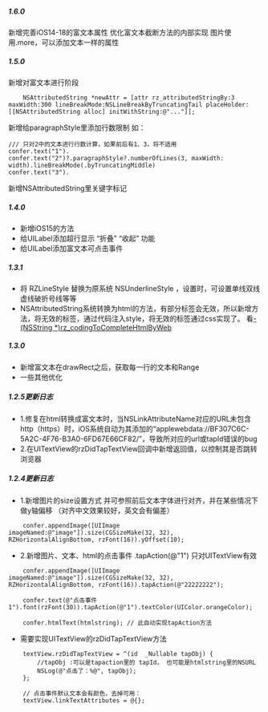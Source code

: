 ##### 1.6.0

新增完善iOS14-18的富文本属性
优化富文本截断方法的内部实现
图片使用.more，可以添加文本一样的属性

##### 1.5.0

新增对富文本进行阶段
```
    NSAttributedString *newAttr = [attr rz_attributedStringBy:3 maxWidth:300 lineBreakMode:NSLineBreakByTruncatingTail placeHolder:[[NSAttributedString alloc] initWithString:@"..."]];
```

新增给paragraphStyle里添加行数限制 如：
```
/// 只对2中的文本进行行数计算，如果前后有1、3，将不适用
confer.text("1").
confer.text("2")?.paragraphStyle?.numberOfLines(3, maxWidth: width).lineBreakMode(.byTruncatingMiddle)
confer.text("3").
```

新增NSAttributedString里关键字标记

##### 1.4.0
* 新增iOS15的方法
* 给UILabel添加超行显示 “折叠” “收起” 功能
* 给UILabel添加富文本可点击事件

##### 1.3.1
* 将 RZLineStyle 替换为原系统 NSUnderlineStyle ，设置时，可设置单线双线虚线破折号线等等
* NSAttributedString系统转换为html的方法，有部分标签会无效，所以新增方法，将无效的标签，通过代码注入style，将无效的标签通过css实现了。 看[- (NSString *)rz_codingToCompleteHtmlByWeb](https://github.com/rztime/RZColorful/blob/master/RZColorfulExample/RZColorful/AttributeCore/NSAttributedString+RZHtml.h)


##### 1.3.0
* 新增富文本在drawRect之后，获取每一行的文本和Range 
* 一些其他优化


##### 1.2.5更新日志
* 1.修复在html转换成富文本时，当NSLinkAttributeName对应的URL未包含http（https）时，iOS系统自动为其添加的“applewebdata://BF307C6C-5A2C-4F76-B3A0-6FD67E66CF82/”，导致所对应的url或tapId错误的bug
* 2.在UITextView的rzDidTapTextView回调中新增返回值，以控制其是否跳转浏览器



##### 1.2.4更新日志

* 1.新增图片的size设置方式 并可参照前后文本字体进行对齐，并在某些情况下做y轴偏移 （对齐中文效果较好，英文会有偏差）
```
	confer.appendImage([UIImage imageNamed:@"image"]).size(CGSizeMake(32, 32), RZHorizontalAlignBottom, rzFont(16)).yOffset(10);
```


* 2.新增图片、文本、html的点击事件 .tapAction(@"1") 只对UITextView有效
```
	confer.appendImage([UIImage imageNamed:@"image"]).size(CGSizeMake(32, 32), RZHorizontalAlignBottom, rzFont(16)).tapAction(@"22222222");

	confer.text(@"点击事件1").font(rzFont(30)).tapAction(@"1").textColor(UIColor.orangeColor);

	confer.htmlText(htmlstring); // 此自动实现tapAction方法
```
* 需要实现UITextView的rzDidTapTextView方法
```
    textView.rzDidTapTextView = ^(id  _Nullable tapObj) {
        //tapObj :可以是tapaction里的 tapId， 也可能是htmlstring里的NSURL
        NSLog(@"点击了：%@", tapObj);
    };
```

``` 
    // 点击事件默认文本会有颜色，去掉可用：
    textView.linkTextAttributes = @{};
```
